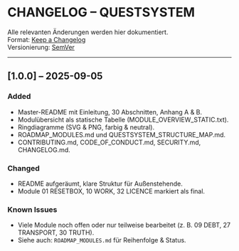 # CHANGELOG – QUESTSYSTEM

Alle relevanten Änderungen werden hier dokumentiert.  
Format: [Keep a Changelog](https://keepachangelog.com/de/1.0.0/)  
Versionierung: [SemVer](https://semver.org/)

---

## [1.0.0] – 2025-09-05
### Added
- Master-README mit Einleitung, 30 Abschnitten, Anhang A & B.  
- Modulübersicht als statische Tabelle (MODULE_OVERVIEW_STATIC.txt).  
- Ringdiagramme (SVG & PNG, farbig & neutral).  
- ROADMAP_MODULES.md und QUESTSYSTEM_STRUCTURE_MAP.md.  
- CONTRIBUTING.md, CODE_OF_CONDUCT.md, SECURITY.md, CHANGELOG.md.  

### Changed
- README aufgeräumt, klare Struktur für Außenstehende.  
- Module 01 RESETBOX, 10 WORK, 32 LICENCE markiert als final.  

### Known Issues
- Viele Module noch offen oder nur teilweise bearbeitet (z. B. 09 DEBT, 27 TRANSPORT, 30 TRUTH).  
- Siehe auch: `ROADMAP_MODULES.md` für Reihenfolge & Status.  
